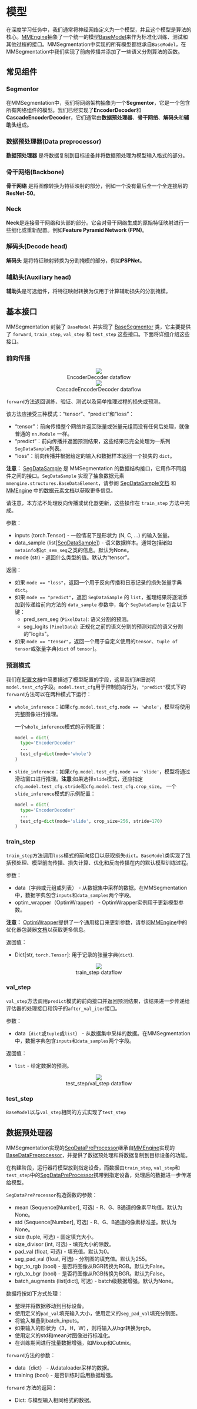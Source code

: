 # 模型

在深度学习任务中，我们通常将神经网络定义为一个模型，并且这个模型是算法的核心。[MMEngine](https://github.com/open-mmlab/mmengine)抽象了一个统一的模型[BaseModel](https://github.com/open-mmlab/mmengine/blob/main/mmengine/model/base_model/base_model.py#L16)来作为标准化训练、测试和其他过程的接口。MMSegmentation中实现的所有模型都继承自`BaseModel`，在MMSegmentation中我们实现了前向传播并添加了一些语义分割算法的函数。

## 常见组件

### Segmentor

在MMSegmentation中，我们将网络架构抽象为一个**Segmentor**，它是一个包含所有网络组件的模型。我们已经实现了**EncoderDecoder**和**CascadeEncoderDecoder**，它们通常由**数据预处理器**、**骨干网络**、**解码头**和**辅助头**组成。

### 数据预处理器(Data preprocessor)

**数据预处理器** 是将数据复制到目标设备并将数据预处理为模型输入格式的部分。

### 骨干网络(Backbone)

**骨干网络** 是将图像转换为特征映射的部分，例如一个没有最后全一个全连接层的**ResNet-50**。

### Neck

**Neck**是连接骨干网络和头部的部分。它会对骨干网络生成的原始特征映射进行一些细化或重新配置。例如**Feature Pyramid Network (FPN)**。

### 解码头(Decode head)

**解码头** 是将特征映射转换为分割掩模的部分，例如**PSPNet**。

### 辅助头(Auxiliary head)

**辅助头**是可选组件，将特征映射转换为仅用于计算辅助损失的分割掩模。

## 基本接口

MMSegmentation 封装了 `BaseModel` 并实现了 [BaseSegmentor](https://github.com/open-mmlab/mmsegmentation/blob/1.x/mmseg/models/segmentors/base.py#L15) 类，它主要提供了 `forward`, `train_step`, `val_step` 和 `test_step` 这些接口。下面将详细介绍这些接口。

### 前向传播

<center>
  <img src='../../../resources/encoder_decoder_dataflow.png' />
  <center>EncoderDecoder dataflow</center>
</center>

<center>
  <center><img src='../../../resources/cascade_encoder_decoder_dataflow.png' /></center>
  <center>CascadeEncoderDecoder dataflow</center>
</center>

`forward`方法返回训练、验证、测试以及简单推理过程的损失或预测。

该方法应接受三种模式：“tensor”、“predict”和“loss”：

- “tensor”：前向传播整个网络并返回张量或张量元组而没有任何后处理，就像普通的 `nn.Module` 一样。
- “predict”：前向传播并返回预测结果，这些结果已完全处理为一系列`SegDataSample`列表。
- “loss”：前向传播并根据给定的输入和数据样本返回一个损失的 `dict`。

**注意：** [SegDataSample](https://github.com/open-mmlab/mmsegmentation/blob/1.x/mmseg/structures/seg_data_sample.py) 是 MMSegmentation 的数据结构接口，它用作不同组件之间的接口。`SegDataSample` 实现了抽象数据元素 `mmengine.structures.BaseDataElement`，请参阅 [SegDataSample文档](https://mmsegmentation.readthedocs.io/en/1.x/advanced_guides/structures.html) 和 [MMEngine](https://github.com/open-mmlab/mmengine) 中的[数据元素文档](https://mmengine.readthedocs.io/en/latest/advanced_tutorials/data_element.html)以获取更多信息。

请注意，本方法不处理反向传播或优化器更新，这些操作在 `train_step` 方法中完成。

参数：

- inputs (torch.Tensor) - 一般情况下是形状为 (N, C, ...) 的输入张量。
- data_sample (list\[[SegDataSample](https://github.com/open-mmlab/mmsegmentation/blob/1.x/mmseg/structures/seg_data_sample.py)\]) - 语义数据样本。通常包括诸如`metainfo`和`gt_sem_seg`之类的信息。默认为None。
- mode (str) - 返回什么类型的值。默认为“tensor”。


返回：

  - 如果 `mode == "loss"`，返回一个用于反向传播和日志记录的损失张量字典 `dict`。
  - 如果 `mode == "predict"`，返回 `SegDataSample` 的 `list`，推理结果将逐渐添加到传递给前向方法的 `data_sample` 参数中，每个 `SegDataSample` 包含以下键：
    - pred_sem_seg (`PixelData`): 语义分割的预测。
    - seg_logits (`PixelData`): 正规化之前的语义分割的预测对应的语义分割的"logits"。
  - 如果 `mode == "tensor"`，返回一个用于自定义使用的`tensor`、`tuple of tensor`或张量字典(`dict` of `tensor`)。

### 预测模式

我们在[配置文档](../user_guides/1_config.md)中简要描述了模型配置的字段，这里我们详细说明`model.test_cfg`字段。`model.test_cfg`用于控制前向行为，`"predict"`模式下的`forward`方法可以在两种模式下运行：

- `whole_inference`：如果`cfg.model.test_cfg.mode == 'whole'`，模型将使用完整图像进行推理。

  一个`whole_inference`模式的示例配置：

  ```python
  model = dict(
    type='EncoderDecoder'
    ...
    test_cfg=dict(mode='whole')
  )
  ```

- `slide_inference`：如果`cfg.model.test_cfg.mode == 'slide'`，模型将通过滑动窗口进行推理。**注意**:如果选择`slide`模式，还应指定`cfg.model.test_cfg.stride`和`cfg.model.test_cfg.crop_size`。
  一个`slide_inference`模式的示例配置：

  ```python
  model = dict(
    type='EncoderDecoder'
    ...
    test_cfg=dict(mode='slide', crop_size=256, stride=170)
  )
  ```

### train_step

`train_step`方法调用`loss`模式的前向接口以获取损失`dict`。`BaseModel`类实现了包括预处理、模型前向传播、损失计算、优化和反向传播在内的默认模型训练过程。

参数：

- data（字典或元组或列表） - 从数据集中采样的数据。在MMSegmentation中，数据字典包含`inputs`和`data_samples`两个字段。
- optim_wrapper（OptimWrapper） - OptimWrapper实例用于更新模型参数。

**注意：** [OptimWrapper](https://github.com/open-mmlab/mmengine/blob/main/mmengine/optim/optimizer/optimizer_wrapper.py#L17)提供了一个通用接口来更新参数，请参阅[MMEngine](https://github.com/open-mmlab/mmengine)中的优化器包装器[文档](https://mmengine.readthedocs.io/en/latest/tutorials/optim_wrapper.html)以获取更多信息。

返回值：

- Dict\[str, `torch.Tensor`\]: 用于记录的张量字典(`dict`).

<center>
  <img src='../../../resources/train_step.png' />
  <center>train_step dataflow</center>
</center>

### val_step

`val_step`方法调用`predict`模式的前向接口并返回预测结果，该结果进一步传递给评估器的处理接口和钩子的`after_val_iter`接口。

参数：

- data（`dict`或`tuple`或`list`） - 从数据集中采样的数据。在MMSegmentation中，数据字典包含`inputs`和`data_samples`两个字段。

返回值：

- `list` - 给定数据的预测。

<center>
  <img src='../../../resources/test_step.png' />
  <center>test_step/val_step dataflow</center>
</center>

### test_step

`BaseModel`以与`val_step`相同的方式实现了`test_step`

## 数据预处理器

MMSegmentation实现的[SegDataPreProcessor](https://github.com/open-mmlab/mmsegmentation/blob/1.x/mmseg/models/data_preprocessor.py#L13)继承自[MMEngine](https://github.com/open-mmlab/mmengine)实现的[BaseDataPreprocessor](https://github.com/open-mmlab/mmengine/blob/main/mmengine/model/base_model/data_preprocessor.py#L18)，并提供了数据预处理和将数据复制到目标设备的功能。

在构建阶段，运行器将模型放到指定设备，而数据由`train_step`, `val_step`和`test_step`中的[SegDataPreProcessor](https://github.com/open-mmlab/mmsegmentation/blob/1.x/mmseg/models/data_preprocessor.py#L13)携带到指定设备，处理后的数据进一步传递给模型。

`SegDataPreProcessor`构造函数的参数：

- mean (Sequence\[Number\], 可选) - R、G、B通道的像素平均值。默认为None。
- std (Sequence\[Number\], 可选) - R、G、B通道的像素标准差。默认为None。
- size (tuple, 可选) - 固定填充大小。
- size_divisor (int, 可选) - 填充大小的除数。
- pad_val (float, 可选) - 填充值。默认为0。
- seg_pad_val (float, 可选) - 分割图的填充值。默认为255。
- bgr_to_rgb (bool) - 是否将图像从BGR转换为RGB。默认为False。
- rgb_to_bgr (bool) - 是否将图像从RGB转换为BGR。默认为False。
- batch_augments (list\[dict\], 可选) - batch级数据增强。默认为None。

数据将按如下方式处理：

- 整理并将数据移动到目标设备。
- 使用定义的`pad_val`填充输入大小，使用定义的`seg_pad_val`填充分割图。
- 将输入堆叠到batch_inputs。
- 如果输入的形状为（3，H，W），则将输入从bgr转换为rgb。
- 使用定义的std和mean对图像进行标准化。
- 在训练期间进行批量数据增强，如Mixup和Cutmix。

`forward`方法的参数：

- data（dict） - 从dataloader采样的数据。
- training (bool) - 是否训练时启用数据增强。

`forward` 方法的返回：

- Dict: 与模型输入相同格式的数据。
